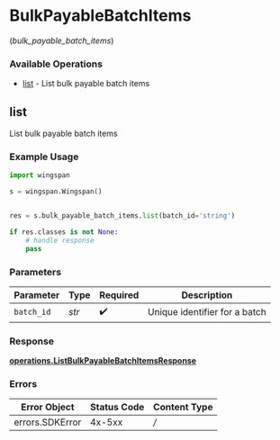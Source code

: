 # BulkPayableBatchItems
(*bulk_payable_batch_items*)

### Available Operations

* [list](#list) - List bulk payable batch items

## list

List bulk payable batch items

### Example Usage

```python
import wingspan

s = wingspan.Wingspan()


res = s.bulk_payable_batch_items.list(batch_id='string')

if res.classes is not None:
    # handle response
    pass
```

### Parameters

| Parameter                     | Type                          | Required                      | Description                   |
| ----------------------------- | ----------------------------- | ----------------------------- | ----------------------------- |
| `batch_id`                    | *str*                         | :heavy_check_mark:            | Unique identifier for a batch |


### Response

**[operations.ListBulkPayableBatchItemsResponse](../../models/operations/listbulkpayablebatchitemsresponse.md)**
### Errors

| Error Object    | Status Code     | Content Type    |
| --------------- | --------------- | --------------- |
| errors.SDKError | 4x-5xx          | */*             |
